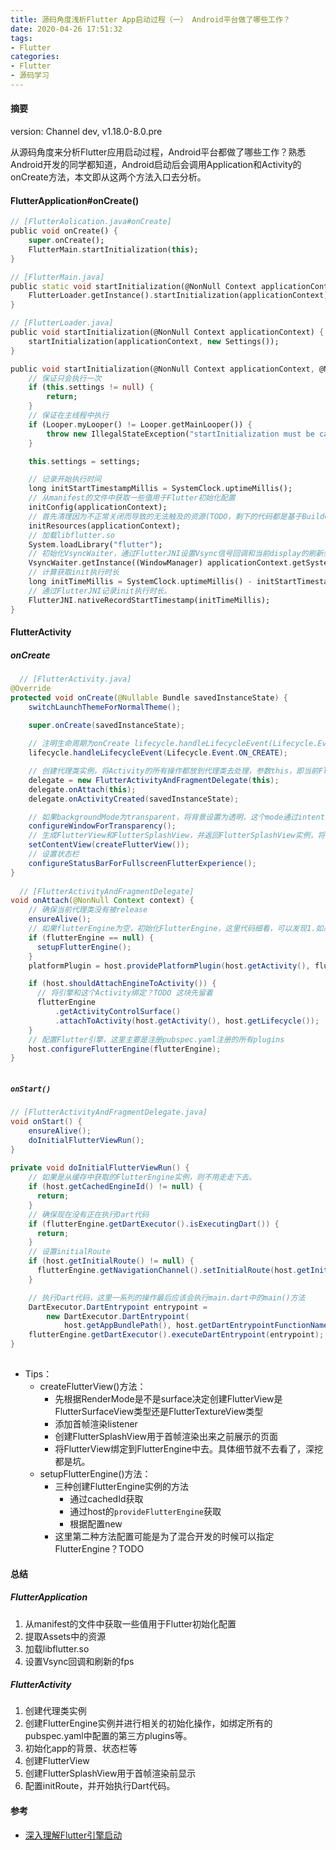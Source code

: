 ```yaml
---
title: 源码角度浅析Flutter App启动过程（一） Android平台做了哪些工作？
date: 2020-04-26 17:51:32
tags:
- Flutter
categories:
- Flutter
- 源码学习
---
```


#### 摘要
version: Channel dev, v1.18.0-8.0.pre

从源码角度来分析Flutter应用启动过程，Android平台都做了哪些工作？熟悉Android开发的同学都知道，Android启动后会调用Application和Activity的onCreate方法，本文即从这两个方法入口去分析。
<!--more-->

#### FlutterApplication#onCreate()
```Dart
// [FlutterAolication.java#onCreate]
public void onCreate() {
    super.onCreate();
    FlutterMain.startInitialization(this);
}

// [FlutterMain.java]
public static void startInitialization(@NonNull Context applicationContext) {
    FlutterLoader.getInstance().startInitialization(applicationContext);
}

// [FlutterLoader.java]
public void startInitialization(@NonNull Context applicationContext) {
    startInitialization(applicationContext, new Settings());
}

public void startInitialization(@NonNull Context applicationContext, @NonNull Settings settings) {
    // 保证只会执行一次
    if (this.settings != null) {
        return;
    }
    // 保证在主线程中执行
    if (Looper.myLooper() != Looper.getMainLooper()) {
        throw new IllegalStateException("startInitialization must be called on the main thread");
    }

    this.settings = settings;

    // 记录开始执行时间
    long initStartTimestampMillis = SystemClock.uptimeMillis();
    // 从manifest的文件中获取一些值用于Flutter初始化配置
    initConfig(applicationContext);
    // 首先清理因为不正常关闭而导致的无法触及的资源(TODO，剩下的代码都是基于BuildConfig.DEBUG或BuildConfig.JIT_RELEASE的)
    initResources(applicationContext);
    // 加载libflutter.so
    System.loadLibrary("flutter");
    // 初始化VsyncWaiter，通过FlutterJNI设置Vsync信号回调和当前display的刷新频率(fps)
    VsyncWaiter.getInstance((WindowManager) applicationContext.getSystemService(Context.WINDOW_SERVICE)).init();
    // 计算获取init执行时长
    long initTimeMillis = SystemClock.uptimeMillis() - initStartTimestampMillis;
    // 通过FlutterJNI记录init执行时长。
    FlutterJNI.nativeRecordStartTimestamp(initTimeMillis);
}
```

#### FlutterActivity
##### onCreate
```Java
  // [FlutterActivity.java]
@Override
protected void onCreate(@Nullable Bundle savedInstanceState) {
    switchLaunchThemeForNormalTheme();

    super.onCreate(savedInstanceState);
    
    // 注明生命周期为onCreate lifecycle.handleLifecycleEvent(Lifecycle.Event.ON_CREATE);
    lifecycle.handleLifecycleEvent(Lifecycle.Event.ON_CREATE);

    // 创建代理类实例，将Activity的所有操作都放到代理类去处理，参数this，即当前FlutterActivity实现的Host接口
    delegate = new FlutterActivityAndFragmentDelegate(this);
    delegate.onAttach(this);
    delegate.onActivityCreated(savedInstanceState);

    // 如果backgroundMode为transparent，将背景设置为透明，这个mode通过intent获取。
    configureWindowForTransparency();
    // 生成FlutterView和FlutterSplashView，并返回FlutterSplashView实例，将其设置为mainActivity的view
    setContentView(createFlutterView());
    // 设置状态栏
    configureStatusBarForFullscreenFlutterExperience();
}
  
  // [FlutterActivityAndFragmentDelegate]
void onAttach(@NonNull Context context) {
    // 确保当前代理类没有被release
    ensureAlive();
    // 如果flutterEngine为空，初始化FlutterEngine，这里代码细看，可以发现1.如果存在cachedEngineId，则从FlutterEngineCache中获取；2.如果实现了host的provideFutureEngine，则为该Engine；3.根据host提供的参数new一个flutterEngine实例。前两种方式isFlutterEngineFromHost为true，最后这种为false
    if (flutterEngine == null) {
      setupFlutterEngine();
    }
    platformPlugin = host.providePlatformPlugin(host.getActivity(), flutterEngine);

    if (host.shouldAttachEngineToActivity()) {
      // 将引擎和这个Activity绑定？TODO 这块先留着
      flutterEngine
          .getActivityControlSurface()
          .attachToActivity(host.getActivity(), host.getLifecycle());
    }
    // 配置Flutter引擎，这里主要是注册pubspec.yaml注册的所有plugins
    host.configureFlutterEngine(flutterEngine);
}  
  
```

##### `onStart()`
```Java
// [FlutterActivityAndFragmentDelegate.java]
void onStart() {
    ensureAlive();
    doInitialFlutterViewRun();
}
  
private void doInitialFlutterViewRun() {
    // 如果是从缓存中获取的FlutterEngine实例，则不用走走下去。
    if (host.getCachedEngineId() != null) {
      return;
    }
    // 确保现在没有正在执行Dart代码
    if (flutterEngine.getDartExecutor().isExecutingDart()) {
      return;
    }
    // 设置initialRoute
    if (host.getInitialRoute() != null) {
      flutterEngine.getNavigationChannel().setInitialRoute(host.getInitialRoute());
    }

    // 执行Dart代码，这里一系列的操作最后应该会执行main.dart中的main()方法
    DartExecutor.DartEntrypoint entrypoint =
        new DartExecutor.DartEntrypoint(
            host.getAppBundlePath(), host.getDartEntrypointFunctionName());
    flutterEngine.getDartExecutor().executeDartEntrypoint(entrypoint);
}
  
```

- Tips：
    - createFlutterView()方法：
        - 先根据RenderMode是不是surface决定创建FlutterView是FlutterSurfaceView类型还是FlutterTextureView类型
        - 添加首帧渲染listener
        - 创建FlutterSplashView用于首帧渲染出来之前展示的页面
        - 将FlutterView绑定到FlutterEngine中去。具体细节就不去看了，深挖都是坑。
    - setupFlutterEngine()方法：
        - 三种创建FlutterEngine实例的方法
            - 通过cachedId获取
            - 通过host的`provideFlutterEngine`获取
            - 根据配置new
        - 这里第二种方法配置可能是为了混合开发的时候可以指定FlutterEngine？TODO 

#### 总结
##### FlutterApplication
1. 从manifest的文件中获取一些值用于Flutter初始化配置
2. 提取Assets中的资源
3. 加载libflutter.so
4. 设置Vsync回调和刷新的fps

##### FlutterActivity
1. 创建代理类实例
2. 创建FlutterEngine实例并进行相关的初始化操作，如绑定所有的pubspec.yaml中配置的第三方plugins等。
2. 初始化app的背景、状态栏等
3. 创建FlutterView
4. 创建FlutterSplashView用于首帧渲染前显示
5. 配置initRoute，并开始执行Dart代码。

#### 参考
- [深入理解Flutter引擎启动](http://gityuan.com/2019/06/22/flutter_booting/)